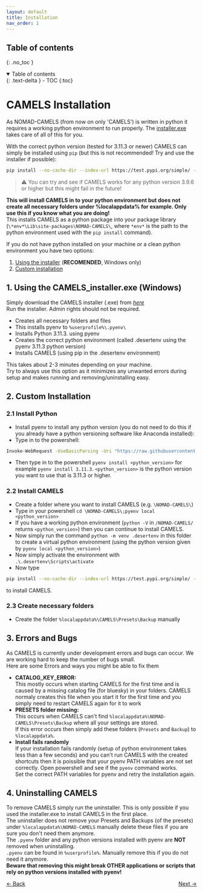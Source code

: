 ```yaml
---
layout: default
title: Installation
nav_order: 1
---
```


## Table of contents
{: .no_toc }

<details open markdown="block">
  <summary>
    Table of contents
  </summary>
  {: .text-delta }
- TOC
{:toc}
</details>

# CAMELS Installation

As NOMAD-CAMELS (from now on only 'CAMELS') is written in python it requires a working python environment to run properly.
The [installer.exe](#1-using-the-camels_installerexe) takes care of all of this for you.

With the correct python version (tested for 3.11.3 or newer) CAMELS can simply be installed using `pip`
(but this is not recommended! Try and use the installer if possible):
```bash
pip install --no-cache-dir --index-url https://test.pypi.org/simple/ --extra-index-url https://pypi.org/simple nomad-camels
```
> &#9888; You can try and see if CAMELS works for any python version 3.9.6 or higher but this might fail in the future!

**This will install CAMELS in to your python environment but does not create all necessary folders under %localappdata% for example. Only use this if you know what you are doing!**\
This installs CAMELS as a python package into your package library (`\*env*\Lib\site-packages\NOMAD-CAMELS\`, where `*env*` is the path to the python environment used with the `pip install` command).


[comment]: <> (# Installing on Windows)

If you do not have python installed on your machine or a clean python environment you have two options:
1. [Using the installer](#1-using-the-camels_installerexe) (**RECOMENDED**, Windows only)
2. [Custom installation](#2-custom-installation)


## 1. Using the CAMELS_installer.exe (Windows)
Simply download the CAMELS installer (.exe) from *[here](https://github.com/A-D-Fuchs/CAMELS_installer/blob/main/Output/NOMAD-CAMELS_installer.exe)*\
Run the installer. Admin rights should not be required. 

- Creates all necessary folders and files
- This installs pyenv to `%userprofile%\.pyenv\`
- Installs Python 3.11.3. using pyenv
- Creates the correct python environment (called .desertenv using the pyenv 3.11.3 python version)
- Installs CAMELS (using pip in the .desertenv environment)

This takes about 2-3 minutes depending on your machine.\
Try to always use this option as it minimizes any unwanted errors during setup and makes running and removing/uninstalling easy.

## 2. Custom Installation

### 2.1 Install Python

- Install pyenv to install any python version (you do not need to do this if you already have a python versioning software like Anaconda installed):
- Type in to the powershell:
```bash
Invoke-WebRequest -UseBasicParsing -Uri "https://raw.githubusercontent.com/pyenv-win/pyenv-win/master/pyenv-win/install-pyenv-win.ps1" -OutFile "./install-pyenv-win.ps1"; &"./install-pyenv-win.ps1"
```
- Then type in to the powershell `pyenv install <python_version>` for example `pyenv install 3.11.3`.
`<python_version>` is the python version you want to use that is 3.11.3 or higher.
### 2.2 Install CAMELS
- Create a folder where you want to install CAMELS (e.g. `\NOMAD-CAMELS\`)
- Type in your powershell `cd \NOMAD-CAMELS\;pyenv local <python_version> `
- If you have a working python environment (`python -V` in `/NOMAD-CAMELS/` returns `<python_version>`) then you can continue to install CAMELS.
- Now simply run the command `python -m venv .desertenv` in this folder to create a virtual python environment (using the python version given by `pyenv local <python_version>`)
- Now simply activate the environment with `.\.desertenv\Scripts\activate`
- Now type
```bash
pip install --no-cache-dir --index-url https://test.pypi.org/simple/ --extra-index-url https://pypi.org/simple nomad-camels 
```
   to install CAMELS.

### 2.3 Create necessary folders
- Create the folder `%localappdata%\CAMELS\Presets\Backup` manually

## 3. Errors and Bugs
As CAMELS is currently under development errors and bugs can occur. We are working hard to keep the number of bugs small.\
Here are some Errors and ways you might be able to fix them
- **CATALOG_KEY_ERROR:**\
This mostly occurs when starting CAMELS for the first time and is caused by a missing catalog file (for bluesky) in your folders. CAMELS normaly creates this file when you start it for the first time and you simply need to restart CAMELS again for it to work
- **PRESETS folder missing:**\
This occurs when CAMELS can't find `%localappdata%\NOMAD-CAMELS\Presets\Backup` where all your settings are stored.\
If this error occurs then simply add these folders (`Presets` and `Backup`) to `%localappdata%`.
- **Install fails randomly**\
If your installation fails randomly (setup of python environment takes less than a few seconds) and you can't run CAMELS with the created shortcuts then it is poissible that your pyenv PATH variables are not set correctly. Open powershell and  see if the `pyenv` command works.\
Set the correct PATH variables for pyenv and retry the installation again.
## 4. Uninstalling CAMELS
To remove CAMELS simply run the uninstaller. This is only possible if you used the installer.exe to install CAMELS in the first place.\
The uninstaller does not remove your Presets and Backups (of the presets) under `%localappdata%\NOMAD-CAMELS` manually delete these files if you are sure you don't need them anymore. \
The `.pyenv` folder and any python versions installed with pyenv are **NOT** removed when uninstalling.\
`.pyenv` can be found in `%userprofile%`. Manually remove this if you do not need it anymore.\
**Beware that removing this might break OTHER applications or scripts that rely on python versions installed with pyenv!**


<p style="text-align:left;">
  <span style="color: grey;">
  <a href="../index.html">&larr; Back</a>
  </span>
  <span style="float:right;">
    <a href="./quick_start/quick_start.html">Next &rarr;</a><br>
  </span>
</p>
